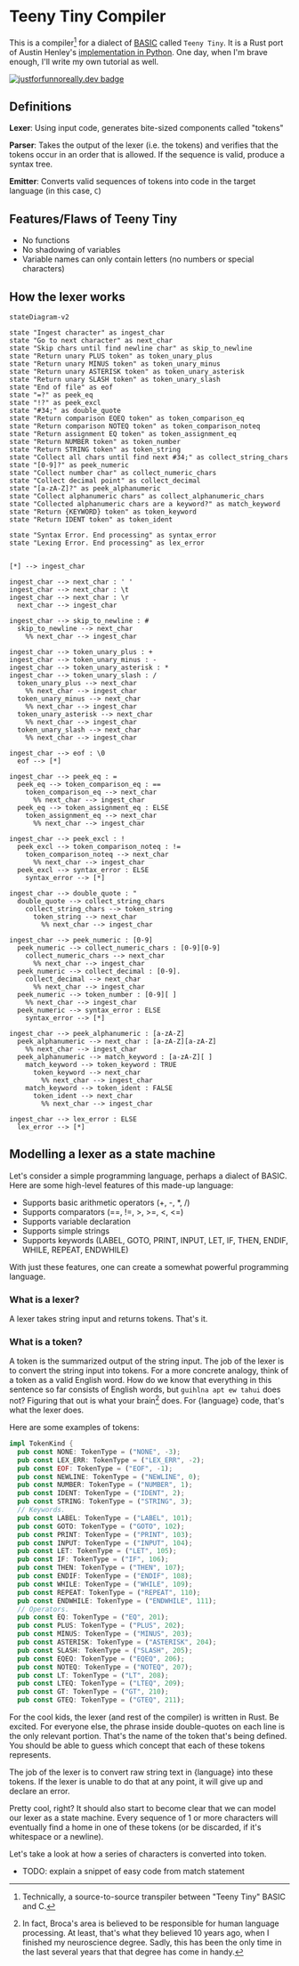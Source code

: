 # Teeny Tiny Compiler

This is a compiler[^technically] for a dialect of [BASIC](https://en.wikipedia.org/wiki/BASIC) called `Teeny Tiny`. It is a Rust port of Austin Henley's [implementation in Python](https://austinhenley.com/blog/teenytinycompiler1.html). One day, when I'm brave enough, I'll write my own tutorial as well.  

[![justforfunnoreally.dev badge](https://img.shields.io/badge/justforfunnoreally-dev-9ff)](https://justforfunnoreally.dev)

## Definitions

**Lexer**: Using input code, generates bite-sized components called "tokens"

**Parser**: Takes the output of the lexer (i.e. the tokens) and verifies that the tokens occur in an order that is allowed. If the sequence is valid, produce a syntax tree.

**Emitter**: Converts valid sequences of tokens into code in the target language (in this case, `C`)  

## Features/Flaws of Teeny Tiny

- No functions
- No shadowing of variables 
- Variable names can only contain letters (no numbers or special characters)

## How the lexer works

```mermaid
stateDiagram-v2

state "Ingest character" as ingest_char
state "Go to next character" as next_char
state "Skip chars until find newline char" as skip_to_newline
state "Return unary PLUS token" as token_unary_plus
state "Return unary MINUS token" as token_unary_minus
state "Return unary ASTERISK token" as token_unary_asterisk
state "Return unary SLASH token" as token_unary_slash
state "End of file" as eof
state "=?" as peek_eq
state "!?" as peek_excl
state "#34;" as double_quote
state "Return comparison EQEQ token" as token_comparison_eq
state "Return comparison NOTEQ token" as token_comparison_noteq
state "Return assignment EQ token" as token_assignment_eq
state "Return NUMBER token" as token_number
state "Return STRING token" as token_string
state "Collect all chars until find next #34;" as collect_string_chars
state "[0-9]?" as peek_numeric
state "Collect number char" as collect_numeric_chars
state "Collect decimal point" as collect_decimal
state "[a-zA-Z]?" as peek_alphanumeric
state "Collect alphanumeric chars" as collect_alphanumeric_chars
state "Collected alphanumeric chars are a keyword?" as match_keyword
state "Return {KEYWORD} token" as token_keyword
state "Return IDENT token" as token_ident

state "Syntax Error. End processing" as syntax_error
state "Lexing Error. End processing" as lex_error


[*] --> ingest_char

ingest_char --> next_char : ' ' 
ingest_char --> next_char : \t
ingest_char --> next_char : \r
  next_char --> ingest_char

ingest_char --> skip_to_newline : #
  skip_to_newline --> next_char
    %% next_char --> ingest_char

ingest_char --> token_unary_plus : +
ingest_char --> token_unary_minus : -
ingest_char --> token_unary_asterisk : *
ingest_char --> token_unary_slash : /
  token_unary_plus --> next_char
    %% next_char --> ingest_char
  token_unary_minus --> next_char
    %% next_char --> ingest_char
  token_unary_asterisk --> next_char
    %% next_char --> ingest_char
  token_unary_slash --> next_char
    %% next_char --> ingest_char

ingest_char --> eof : \0
  eof --> [*]

ingest_char --> peek_eq : =
  peek_eq --> token_comparison_eq : ==
    token_comparison_eq --> next_char
      %% next_char --> ingest_char
  peek_eq --> token_assignment_eq : ELSE
    token_assignment_eq --> next_char
      %% next_char --> ingest_char

ingest_char --> peek_excl : !
  peek_excl --> token_comparison_noteq : !=
    token_comparison_noteq --> next_char
      %% next_char --> ingest_char
  peek_excl --> syntax_error : ELSE
    syntax_error --> [*]

ingest_char --> double_quote : "
  double_quote --> collect_string_chars 
    collect_string_chars --> token_string
      token_string --> next_char
        %% next_char --> ingest_char
  
ingest_char --> peek_numeric : [0-9]
  peek_numeric --> collect_numeric_chars : [0-9][0-9]
    collect_numeric_chars --> next_char
      %% next_char --> ingest_char
  peek_numeric --> collect_decimal : [0-9].
    collect_decimal --> next_char
      %% next_char --> ingest_char
  peek_numeric --> token_number : [0-9][ ]
    %% next_char --> ingest_char
  peek_numeric --> syntax_error : ELSE
    syntax_error --> [*]

ingest_char --> peek_alphanumeric : [a-zA-Z]
  peek_alphanumeric --> next_char : [a-zA-Z][a-zA-Z]
    %% next_char --> ingest_char
  peek_alphanumeric --> match_keyword : [a-zA-Z][ ]
    match_keyword --> token_keyword : TRUE
      token_keyword --> next_char
        %% next_char --> ingest_char
    match_keyword --> token_ident : FALSE
      token_ident --> next_char
        %% next_char --> ingest_char

ingest_char --> lex_error : ELSE
  lex_error --> [*]
```

## Modelling a lexer as a state machine

Let's consider a simple programming language, perhaps a dialect of BASIC. Here are some high-level features of this made-up language:

- Supports basic arithmetic operators (+, -, *, /)
- Supports comparators (==, !=, >, >=, <, <=)
- Supports variable declaration
- Supports simple strings
- Supports keywords (LABEL, GOTO, PRINT, INPUT, LET, IF, THEN, ENDIF, WHILE, REPEAT, ENDWHILE)

With just these features, one can create a somewhat powerful programming language.

### What is a lexer?

A lexer takes string input and returns tokens. That's it.

### What is a token?

A token is the summarized output of the string input. The job of the lexer is to convert the string input into tokens. For a more concrete analogy, think of a token as a valid English word. How do we know that everything in this sentence so far consists of English words, but `guihlna apt ew tahui` does not? Figuring that out is what your brain[^broca] does. For {language} code, that's what the lexer does.

Here are some examples of tokens:

```rust
impl TokenKind {
  pub const NONE: TokenType = ("NONE", -3);
  pub const LEX_ERR: TokenType = ("LEX_ERR", -2);
  pub const EOF: TokenType = ("EOF", -1);
  pub const NEWLINE: TokenType = ("NEWLINE", 0);
  pub const NUMBER: TokenType = ("NUMBER", 1);
  pub const IDENT: TokenType = ("IDENT", 2);
  pub const STRING: TokenType = ("STRING", 3);
  // Keywords.
  pub const LABEL: TokenType = ("LABEL", 101);
  pub const GOTO: TokenType = ("GOTO", 102);
  pub const PRINT: TokenType = ("PRINT", 103);
  pub const INPUT: TokenType = ("INPUT", 104);
  pub const LET: TokenType = ("LET", 105);
  pub const IF: TokenType = ("IF", 106);
  pub const THEN: TokenType = ("THEN", 107);
  pub const ENDIF: TokenType = ("ENDIF", 108);
  pub const WHILE: TokenType = ("WHILE", 109);
  pub const REPEAT: TokenType = ("REPEAT", 110);
  pub const ENDWHILE: TokenType = ("ENDWHILE", 111);
  // Operators.
  pub const EQ: TokenType = ("EQ", 201);
  pub const PLUS: TokenType = ("PLUS", 202);
  pub const MINUS: TokenType = ("MINUS", 203);
  pub const ASTERISK: TokenType = ("ASTERISK", 204);
  pub const SLASH: TokenType = ("SLASH", 205);
  pub const EQEQ: TokenType = ("EQEQ", 206);
  pub const NOTEQ: TokenType = ("NOTEQ", 207);
  pub const LT: TokenType = ("LT", 208);
  pub const LTEQ: TokenType = ("LTEQ", 209);
  pub const GT: TokenType = ("GT", 210);
  pub const GTEQ: TokenType = ("GTEQ", 211);
```

For the cool kids, the lexer (and rest of the compiler) is written in Rust. Be excited. For everyone else, the phrase inside double-quotes on each line is the only relevant portion. That's the name of the token that's being defined. You should be able to guess which concept that each of these tokens represents. 

The job of the lexer is to convert raw string text in {language} into these tokens. If the lexer is unable to do that at any point, it will give up and declare an error. 

Pretty cool, right? It should also start to become clear that we can model our lexer as a state machine. Every sequence of 1 or more characters will eventually find a home in one of these tokens (or be discarded, if it's whitespace or a newline).

Let's take a look at how a series of characters is converted into token.

- TODO: explain a snippet of easy code from match statement


[^technically]: Technically, a source-to-source transpiler between "Teeny Tiny" BASIC and C.
[^broca]: In fact, Broca's area is believed to be responsible for human language processing. At least, that's what they believed 10 years ago, when I finished my neuroscience degree. Sadly, this has been the only time in the last several years that that degree has come in handy.  
